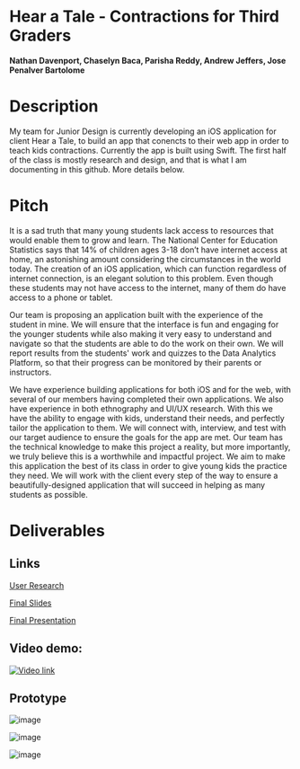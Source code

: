 # Hear a Tale - Contractions for Third Graders

**Nathan Davenport, Chaselyn Baca, Parisha Reddy, Andrew Jeffers, Jose Penalver Bartolome**

# Description

My team for Junior Design is currently developing an iOS application for client Hear a Tale, to build an app that conencts to their web app in order to teach kids contractions. Currently the app is built using Swift. The first half of the class is mostly research and design, and that is what I am documenting in this github. More details below.

# Pitch
It is a sad truth that many young students lack access to resources that would enable them to
grow and learn. The National Center for Education Statistics says that 14% of children ages 3-18
don’t have internet access at home, an astonishing amount considering the circumstances in the
world today. The creation of an iOS application, which can function regardless of internet
connection, is an elegant solution to this problem. Even though these students may not have
access to the internet, many of them do have access to a phone or tablet.

Our team is proposing an application built with the experience of the student in mine. We will
ensure that the interface is fun and engaging for the younger students while also making it very
easy to understand and navigate so that the students are able to do the work on their own. We
will report results from the students' work and quizzes to the Data Analytics Platform, so that
their progress can be monitored by their parents or instructors.

We have experience building applications for both iOS and for the web, with several of our
members having completed their own applications. We also have experience in both ethnography
and UI/UX research. With this we have the ability to engage with kids, understand their needs,
and perfectly tailor the application to them. We will connect with, interview, and test with our
target audience to ensure the goals for the app are met. Our team has the technical knowledge to
make this project a reality, but more importantly, we truly believe this is a worthwhile and
impactful project. We aim to make this application the best of its class in order to give young
kids the practice they need. We will work with the client every step of the way to ensure a
beautifully-designed application that will succeed in helping as many students as possible.


# Deliverables

## Links

[User Research](https://drive.google.com/file/d/145v5gGUKHwCh5kbpmZKCSr0bWBaPSv-U/view?usp=sharing)

[Final Slides](https://drive.google.com/file/d/1cOGe1DPx9B4yJCuTKu225v-BBcb1j4Wy/view?usp=sharing)

[Final Presentation](https://drive.google.com/file/d/1XUSOWtu0Lw_NrAJRyWIrruamMJnMic3u/view)


## Video demo:
[![Video link](screenshots/video.png)](https://drive.google.com/file/d/1XUSOWtu0Lw_NrAJRyWIrruamMJnMic3u/view "Demo video")

## Prototype
![image](screenshots/main.png)

![image](screenshots/list.png)

![image](screenshots/details.png)
